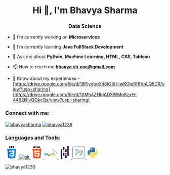 <h1 align="center">Hi 👋, I'm Bhavya Sharma</h1>
<h3 align="center">Data Science</h3>

- 🔭 I’m currently working on **Microservices**

- 🌱 I’m currently learning **Java FullStack Development**

- 💬 Ask me about **Python, Machine Learning, HTML, CSS, Tableau**

- 📫 How to reach me **bhavya.sh.coc@gmail.com**

- 📄 Know about my experiences - [https://drive.google.com/file/d/18Piygbg3d8iO5frIjwKOjeRf6VnLQ5DR/view?usp=sharing](https://drive.google.com/file/d/10Mh4ZHbjADXWMg8zxH-4492NIvQQkcQs/view?usp=sharing)

<h3 align="left">Connect with me:</h3>
<p align="left">
<a href="https://linkedin.com/in/bhavyasharma" target="blank"><img align="center" src="https://raw.githubusercontent.com/rahuldkjain/github-profile-readme-generator/master/src/images/icons/Social/linked-in-alt.svg" alt="bhavyasharma" height="30" width="40" /></a>
<a href="https://www.codechef.com/users/bhavya1239" target="blank"><img align="center" src="https://cdn.jsdelivr.net/npm/simple-icons@3.1.0/icons/codechef.svg" alt="bhavya1239" height="30" width="40" /></a>
</p>

<h3 align="left">Languages and Tools:</h3>
<p align="left"> <a href="https://www.w3schools.com/css/" target="_blank" rel="noreferrer"> <img src="https://raw.githubusercontent.com/devicons/devicon/master/icons/css3/css3-original-wordmark.svg" alt="css3" width="40" height="40"/> </a> <a href="https://git-scm.com/" target="_blank" rel="noreferrer"> <img src="https://www.vectorlogo.zone/logos/git-scm/git-scm-icon.svg" alt="git" width="40" height="40"/> </a> <a href="https://www.w3.org/html/" target="_blank" rel="noreferrer"> <img src="https://raw.githubusercontent.com/devicons/devicon/master/icons/html5/html5-original-wordmark.svg" alt="html5" width="40" height="40"/> </a> <a href="https://www.mysql.com/" target="_blank" rel="noreferrer"> <img src="https://raw.githubusercontent.com/devicons/devicon/master/icons/mysql/mysql-original-wordmark.svg" alt="mysql" width="40" height="40"/> </a> <a href="https://pandas.pydata.org/" target="_blank" rel="noreferrer"> <img src="https://raw.githubusercontent.com/devicons/devicon/2ae2a900d2f041da66e950e4d48052658d850630/icons/pandas/pandas-original.svg" alt="pandas" width="40" height="40"/> </a> <a href="https://www.photoshop.com/en" target="_blank" rel="noreferrer"> <img src="https://raw.githubusercontent.com/devicons/devicon/master/icons/photoshop/photoshop-line.svg" alt="photoshop" width="40" height="40"/> </a> <a href="https://www.python.org" target="_blank" rel="noreferrer"> <img src="https://raw.githubusercontent.com/devicons/devicon/master/icons/python/python-original.svg" alt="python" width="40" height="40"/> </a> </p>

<p><img align="left" src="https://github-readme-stats.vercel.app/api/top-langs?username=bhavya1239&show_icons=true&locale=en&layout=compact" alt="bhavya1239" /></p>
